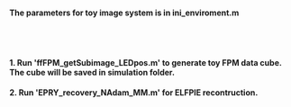 #### The parameters for toy image system is in ini_enviroment.m <br>
<br>
<br>

#### 1. Run 'ffFPM_getSubimage_LEDpos.m' to generate toy FPM data cube. The cube will be saved in simulation folder. <br>

#### 2. Run 'EPRY_recovery_NAdam_MM.m' for ELFPIE recontruction. <br>

